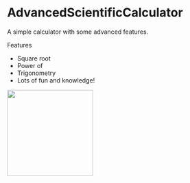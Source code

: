 # AdvancedScientificCalculator
A simple calculator with some advanced features.

Features 

- Square root
- Power of
- Trigonometry
- Lots of fun and knowledge!

<img src="https://github.com/user-attachments/assets/68d1adbe-4d77-4385-856e-9e39c6b055ab" width="200">


